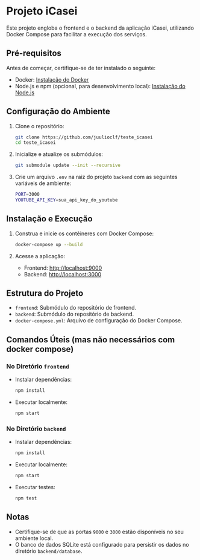 # Projeto iCasei

Este projeto engloba o frontend e o backend da aplicação iCasei, utilizando Docker Compose para facilitar a execução dos serviços.

## Pré-requisitos

Antes de começar, certifique-se de ter instalado o seguinte:
- Docker: [Instalação do Docker](https://docs.docker.com/get-docker/)
- Node.js e npm (opcional, para desenvolvimento local): [Instalação do Node.js](https://nodejs.org/)

## Configuração do Ambiente

1. Clone o repositório:

    ```bash
    git clone https://github.com/juulioclf/teste_icasei
    cd teste_icasei
    ```

2. Inicialize e atualize os submódulos:

    ```bash
    git submodule update --init --recursive
    ```

3. Crie um arquivo `.env` na raiz do projeto `backend` com as seguintes variáveis de ambiente:

    ```bash
    PORT=3000
    YOUTUBE_API_KEY=sua_api_key_do_youtube
    ```

## Instalação e Execução

1. Construa e inicie os contêineres com Docker Compose:

    ```bash
    docker-compose up --build
    ```

2. Acesse a aplicação:
   - Frontend: [http://localhost:9000](http://localhost:9000)
   - Backend: [http://localhost:3000](http://localhost:3000)

## Estrutura do Projeto

- `frontend`: Submódulo do repositório de frontend.
- `backend`: Submódulo do repositório de backend.
- `docker-compose.yml`: Arquivo de configuração do Docker Compose.

## Comandos Úteis (mas não necessários com docker compose)

### No Diretório `frontend`

- Instalar dependências:
    ```bash
    npm install
    ```

- Executar localmente:
    ```bash
    npm start
    ```

### No Diretório `backend`

- Instalar dependências:
    ```bash
    npm install
    ```

- Executar localmente:
    ```bash
    npm start
    ```

- Executar testes:
    ```bash
    npm test
    ```

## Notas

- Certifique-se de que as portas `9000` e `3000` estão disponíveis no seu ambiente local.
- O banco de dados SQLite está configurado para persistir os dados no diretório `backend/database`.
